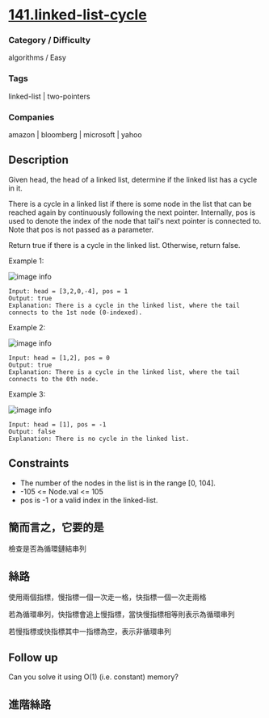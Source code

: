 # [141.linked-list-cycle](https://leetcode.com/problems/linked-list-cycle/)

### Category / Difficulty
algorithms / Easy

### Tags
linked-list | two-pointers
	 		
### Companies
amazon | bloomberg | microsoft | yahoo

## Description

Given head, the head of a linked list, determine if the linked list has a cycle in it.

There is a cycle in a linked list if there is some node in the list that can be reached again by continuously following the next pointer. Internally, pos is used to denote the index of the node that tail's next pointer is connected to. Note that pos is not passed as a parameter.

Return true if there is a cycle in the linked list. Otherwise, return false.

 

Example 1:

![image info](./img/141e1.jpg)
```
Input: head = [3,2,0,-4], pos = 1
Output: true
Explanation: There is a cycle in the linked list, where the tail connects to the 1st node (0-indexed).
```

Example 2:

![image info](./img/141e2.jpg)
```
Input: head = [1,2], pos = 0
Output: true
Explanation: There is a cycle in the linked list, where the tail connects to the 0th node.
```

Example 3:

![image info](./img/141e3.jpg)
```
Input: head = [1], pos = -1
Output: false
Explanation: There is no cycle in the linked list.
```

## Constraints
- The number of the nodes in the list is in the range [0, 104].
- -105 <= Node.val <= 105
- pos is -1 or a valid index in the linked-list.

## 簡而言之，它要的是
檢查是否為循環鏈結串列

## 絲路
使用兩個指標，慢指標一個一次走一格，快指標一個一次走兩格

若為循環串列，快指標會追上慢指標，當快慢指標相等則表示為循環串列

若慢指標或快指標其中一指標為空，表示非循環串列


## Follow up
Can you solve it using O(1) (i.e. constant) memory?

## 進階絲路

